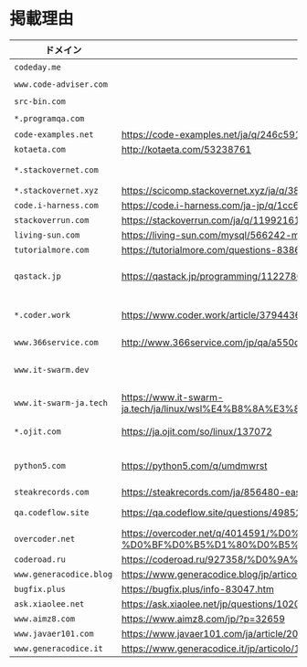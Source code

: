 # 掲載理由

| ドメイン | 転載先ページ | 転載元ページ | 補足 |
| ------- | ----------- | ----------- | ---- |
| `codeday.me` | | | 現在接続不可
| `www.code-adviser.com` | | | 現在接続不可
| `src-bin.com` | | | 現在接続不可
| `*.programqa.com` | | | ドメイン失効
| `code-examples.net` | https://code-examples.net/ja/q/246c591 | https://stackoverflow.com/questions/38192529/
| `kotaeta.com` | http://kotaeta.com/53238761 | https://arduino.stackexchange.com/questions/21605/
| `*.stackovernet.com` | | | `stackovernet.xyz` へのリダイレクト
| `*.stackovernet.xyz` | https://scicomp.stackovernet.xyz/ja/q/38 | https://scicomp.stackexchange.com/questions/83/
| `code.i-harness.com` | https://code.i-harness.com/ja-jp/q/1cc697 | https://stackoverflow.com/questions/1885847/
| `stackoverrun.com` | https://stackoverrun.com/ja/q/11992161 | https://stackoverflow.com/questions/43624696/
| `living-sun.com` | https://living-sun.com/mysql/566242-mysql-select-nested-query-very-complicated-mysql-select-nested.html | https://stackoverflow.com/questions/1599464/
| `tutorialmore.com` | https://tutorialmore.com/questions-838617.htm | https://superuser.com/questions/1183564/
| `qastack.jp` | https://qastack.jp/programming/11227809/why-is-processing-a-sorted-array-faster-than-processing-an-unsorted-array | https://stackoverflow.com/questions/11227809/why-is-processing-a-sorted-array-faster-than-processing-an-unsorted-array
| `*.coder.work` | https://www.coder.work/article/3794436 | https://stackoverflow.com/questions/13375357/proper-use-cases-for-android-usermanager-isuseragoat | `www.coder.work` だけにしてもいいかも
| `www.366service.com` | http://www.366service.com/jp/qa/a550dc2388b592d50f83bf3b3369f0c5 | https://stackoverflow.com/questions/58109626/ |
| `www.it-swarm.dev` | | | `www.it-swarm-ja.tech` へのリダイレクト
| `www.it-swarm-ja.tech` | https://www.it-swarm-ja.tech/ja/linux/wsl%E4%B8%8A%E3%81%AEarch%EF%BC%9A%E3%82%A4%E3%83%B3%E3%82%B9%E3%83%88%E3%83%BC%E3%83%AB%E3%81%95%E3%82%8C%E3%81%A6%E3%81%84%E3%82%8B%E3%81%AB%E3%82%82%E3%81%8B%E3%81%8B%E3%82%8F%E3%82%89%E3%81%9A%E3%80%81libqt5coreso5%E3%81%8C%E8%A6%8B%E3%81%A4%E3%81%8B%E3%82%8A%E3%81%BE%E3%81%9B%E3%82%93/944475555/ | https://superuser.com/questions/1347723/arch-on-wsl-libqt5core-so-5-not-found-despite-being-installed
| `*.ojit.com` | https://ja.ojit.com/so/linux/137072 | https://stackoverflow.com/questions/3129608/ | `python5.com` へのリダイレクト |
| `python5.com` | https://python5.com/q/umdmwrst | https://stackoverflow.com/questions/46848923/visual-studio-2017-docker-support-not-available-for-asp-net-core-angular-or-reac
| `steakrecords.com` | https://steakrecords.com/ja/856480-easyui-and-foundation-conflict-zurb-foundation-jquery-easyui.html | https://stackoverflow.com/questions/31248509/
| `qa.codeflow.site` | https://qa.codeflow.site/questions/4985281/autoloader-for-propel-1-5-6-doesn-t-seem-to-fully-work | https://stackoverflow.com/questions/4985281/autoloader-for-propel-1-5-6-doesnt-seem-to-fully-work
| `overcoder.net` | https://overcoder.net/q/4014591/%D0%BA%D0%B0%D0%BA-%D0%BF%D0%BE%D0%BA%D0%B0%D0%B7%D0%B0%D1%82%D1%8C-%D0%B4%D0%B8%D0%B0%D0%BB%D0%BE%D0%B3-%D0%BF%D1%80%D0%BE%D0%B3%D1%80%D0%B5%D1%81%D1%81%D0%B0-%D0%B2-%D0%B4%D0%B2%D1%83%D1%85-%D0%B4%D0%B5%D0%B9%D1%81%D1%82%D0%B2%D0%B8%D1%8F%D1%85-%D0%BF%D1%80%D0%B8-%D0%BF%D0%B5%D1%80%D0%B5%D0%BA%D0%BB%D1%8E%D1%87%D0%B5%D0%BD%D0%B8%D0%B8-%D1%81-%D0%BE%D0%B4%D0%BD%D0%BE%D0%B3%D0%BE | https://stackoverflow.com/questions/11500794/
| `coderoad.ru` | https://coderoad.ru/927358/%D0%9A%D0%B0%D0%BA-%D0%BE%D1%82%D0%BC%D0%B5%D0%BD%D0%B8%D1%82%D1%8C-%D1%81%D0%B0%D0%BC%D1%8B%D0%B5-%D0%BF%D0%BE%D1%81%D0%BB%D0%B5%D0%B4%D0%BD%D0%B8%D0%B5-%D0%BB%D0%BE%D0%BA%D0%B0%D0%BB%D1%8C%D0%BD%D1%8B%D0%B5-%D0%BA%D0%BE%D0%BC%D0%BC%D0%B8%D1%82%D1%8B-%D0%B2-Git | https://stackoverflow.com/questions/927358/
| `www.generacodice.blog` | https://www.generacodice.blog/jp/articolo/52938/ | https://stackoverflow.com/questions/814167
| `bugfix.plus` | https://bugfix.plus/info-83047.htm | https://stackoverflow.com/questions/61864520/
| `ask.xiaolee.net` | https://ask.xiaolee.net/jp/questions/1020071 | https://stackoverflow.com/questions/719877/
| `www.aimz8.com` | https://www.aimz8.com/jp/?p=32659 | https://stackoverflow.com/questions/16199734/
| `www.javaer101.com` | https://www.javaer101.com/ja/article/2084594.html | https://stackoverflow.com/questions/35394937
| `www.generacodice.it` | https://www.generacodice.it/jp/articolo/126815/C%EF%BC%83Image.Clone-Out-of-Memory%E4%BE%8B%E5%A4%96 | https://stackoverflow.com/questions/199468/
